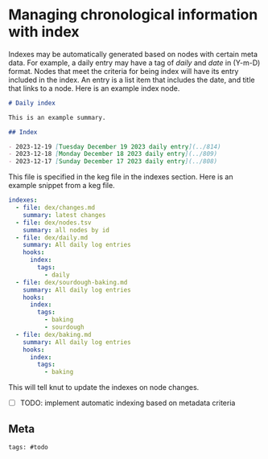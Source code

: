 # Managing chronological information with index

Indexes may be automatically generated based on nodes with certain meta data. For example, a daily entry may have a tag of _daily_ and _date_ in (Y-m-D) format. Nodes that meet the criteria for being index will have its entry included in the index. An entry is a list item that includes the date, and title that links to a node. Here is an example index node.

```md
# Daily index

This is an example summary.

## Index

- 2023-12-19 [Tuesday December 19 2023 daily entry](../814)
- 2023-12-18 [Monday December 18 2023 daily entry](../809)
- 2023-12-17 [Sunday December 17 2023 daily entry](../808)
```

This file is specified in the keg file in the indexes section. Here is an example snippet from a keg file.

```yaml
indexes:
  - file: dex/changes.md
    summary: latest changes
  - file: dex/nodes.tsv
    summary: all nodes by id
  - file: dex/daily.md
    summary: All daily log entries
    hooks:
      index:
        tags:
          - daily
  - file: dex/sourdough-baking.md
    summary: All daily log entries
    hooks:
      index:
        tags:
          - baking
          - sourdough
  - file: dex/baking.md
    summary: All daily log entries
    hooks:
      index:
        tags:
          - baking
```

This will tell knut to update the indexes on node changes.

- [ ] TODO: implement automatic indexing based on metadata criteria

## Meta

    tags: #todo
